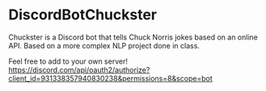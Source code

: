# DiscordBotChuckster
Chuckster is a Discord bot that tells Chuck Norris jokes based on an online API.
Based on a more complex NLP project done in class.

Feel free to add to your own server!
https://discord.com/api/oauth2/authorize?client_id=931338357940830238&permissions=8&scope=bot

